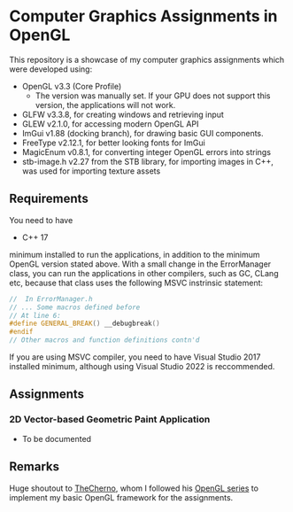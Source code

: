 # Computer Graphics Assignments in OpenGL

This repository is a showcase of my computer graphics assignments which were developed using:
- OpenGL v3.3 (Core Profile)
	- The version was manually set. If your GPU does not support this version, the applications will not work.
- GLFW v3.3.8, for creating windows and retrieving input
- GLEW v2.1.0, for accessing modern OpenGL API
- ImGui v1.88 (docking branch), for drawing basic GUI components.
- FreeType v2.12.1, for better looking fonts for ImGui
- MagicEnum v0.8.1, for converting integer OpenGL errors into strings
- stb-image.h v2.27 from the STB library, for importing images in C++, was used for importing texture assets

## Requirements
You need to have
- C++ 17

minimum installed to run the applications, in addition to the minimum OpenGL version stated above. With a small change in the ErrorManager class, you can run the applications in other compilers, such as GC, CLang etc, because that class uses the following MSVC instrinsic statement:

```c++
//  In ErrorManager.h
// ... Some macros defined before
// At line 6:
#define GENERAL_BREAK() __debugbreak()
#endif
// Other macros and function definitions contn'd
```

If you are using MSVC compiler, you need to have Visual Studio 2017 installed minimum, although
using Visual Studio 2022 is reccommended.

## Assignments

### 2D Vector-based Geometric Paint Application
- To be documented

## Remarks
 Huge shoutout to [TheCherno](https://www.github.com/TheCherno), whom I followed his [OpenGL series](https://www.youtube.com/watch?v=W3gAzLwfIP0&list=PLlrATfBNZ98foTJPJ_Ev03o2oq3-GGOS2) to implement my basic OpenGL framework for the assignments.